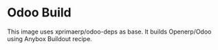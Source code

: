 Odoo Build
============
This image uses xprimaerp/odoo-deps as base. It builds Openerp/Odoo using Anybox Buildout recipe.
